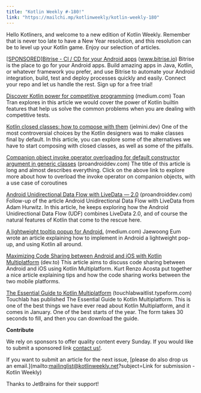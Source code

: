 ```yaml
---
title: "Kotlin Weekly #-180!"
link: "https://mailchi.mp/kotlinweekly/kotlin-weekly-180"
---
```

Hello Kotliners, and welcome to a new edition of Kotlin Weekly. Remember that is never too late to have a New Year resolution, and this resolution can be to level up your Kotlin game. Enjoy our selection of articles.

[[SPONSORED]Bitrise - CI / CD for your Android apps](https://www.bitrise.io/features/android-features/?utm_source=sponsorship_newsletter&utm_medium=cpc&utm_campaign=kotlinweekly&utm_content=kotlinweekly13012020) (www.bitrise.io)
Bitrise is the place to go for your Android apps. Build amazing apps in Java, Kotlin, or whatever framework you prefer, and use Bitrise to automate your Android integration, build, test and deploy processes quickly and easily. Connect your repo and let us handle the rest. Sign up for a free trial!

[Discover Kotlin power for competitive programming](https://medium.com/@toantran/discover-kotlin-power-for-competitive-programming-f9b8ad3480ac) (medium.com)
Toan Tran explores in this article we would cover the power of Kotlin builtin features that help us solve the common problems when you are dealing with competitive tests.

[Kotlin closed classes: how to compose with them](https://jelmini.dev/post/kotlin-closed-classes-how-to-compose-with-them/) (jelmini.dev)
One of the most controversial choices by the Kotlin designers was to make classes final by default. In this article, you can explore some of the alternatives we have to start composing with closed classes, as well as some of the pitfalls.

[Companion object invoke operator overloading for default constructor argument in generic classes](https://proandroiddev.com/companion-object-invoke-operator-overloading-for-default-constructor-argument-in-generic-classes-c8eb61dcc4f7) (proandroiddev.com)
The title of this article is long and almost describes everything. Click on the above link to explore more about how to overload the invoke operator on companion objects, with a use case of coroutines

[Android Unidirectional Data Flow with LiveData — 2.0](https://proandroiddev.com/udf2-0-5052c3e1c62a) (proandroiddev.com)
Follow-up of the article Android Unidirectional Data Flow with LiveData from Adam Hurwitz. In this article, he keeps exploring how the Android Unidirectional Data Flow (UDF) combines LiveData 2.0, and of course the natural features of Kotlin that come to the rescue here.

[A lightweight tooltip popup for Android.](https://medium.com/swlh/a-lightweight-tooltip-popup-for-android-ef9484a992d7) (medium.com)
Jaewoong Eum wrote an article explaining how to implement in Android a lightweight pop-up, and using Kotlin all around.

[Maximizing Code Sharing between Android and iOS with Kotlin Multiplatform](https://dev.to/kuuurt/maximizing-code-sharing-between-android-and-ios-with-kotlin-multiplatform-54h8) (dev.to)
This article aims to discuss code sharing between Android and iOS using Kotlin Multiplatform. Kurt Renzo Acosta put together a nice article explaining tips and how the code sharing works between the two mobile platforms.

[The Essential Guide to Kotlin Multiplatform](https://touchlabwaitlist.typeform.com/to/l7MmPv) (touchlabwaitlist.typeform.com)
Touchlab has published The Essential Guide to Kotlin Multiplatform. This is one of the best things we have ever read about Kotlin Multiplatform, and it comes in January. One of the best starts of the year. The form takes 30 seconds to fill, and then you can download the guide.

**Contribute**

We rely on sponsors to offer quality content every Sunday. If you would like to submit a sponsored link [contact us!](mailto:mailinglist@kotlinweekly.net?subject=Sponsoring%20for%20Kotlin%20Weekly).

If you want to submit an article for the next issue, [please do also drop us an email.](mailto:mailinglist@kotlinweekly.net?subject=Link for submission - Kotlin Weekly)

Thanks to JetBrains for their support!